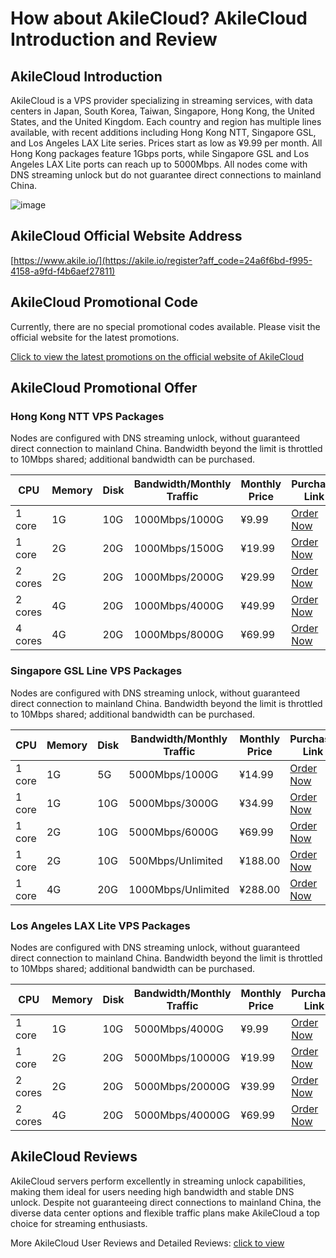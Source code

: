 # How about AkileCloud? AkileCloud Introduction and Review

## AkileCloud Introduction
AkileCloud is a VPS provider specializing in streaming services, with data centers in Japan, South Korea, Taiwan, Singapore, Hong Kong, the United States, and the United Kingdom. Each country and region has multiple lines available, with recent additions including Hong Kong NTT, Singapore GSL, and Los Angeles LAX Lite series. Prices start as low as ¥9.99 per month. All Hong Kong packages feature 1Gbps ports, while Singapore GSL and Los Angeles LAX Lite ports can reach up to 5000Mbps. All nodes come with DNS streaming unlock but do not guarantee direct connections to mainland China.

![image](https://github.com/jaforislero/AkileCloud/assets/169740890/952fb0af-813a-41ed-bee4-e2ae2871de2d)

## AkileCloud Official Website Address
[https://www.akile.io/](https://akile.io/register?aff_code=24a6f6bd-f995-4158-a9fd-f4b6aef27811)

## AkileCloud Promotional Code
Currently, there are no special promotional codes available. Please visit the official website for the latest promotions.

[Click to view the latest promotions on the official website of AkileCloud](https://akile.io/register?aff_code=24a6f6bd-f995-4158-a9fd-f4b6aef27811)

## AkileCloud Promotional Offer

### Hong Kong NTT VPS Packages
Nodes are configured with DNS streaming unlock, without guaranteed direct connection to mainland China. Bandwidth beyond the limit is throttled to 10Mbps shared; additional bandwidth can be purchased.

| CPU  | Memory | Disk  | Bandwidth/Monthly Traffic | Monthly Price | Purchase Link                                                                                                                        |
|------|--------|-------|---------------------------|---------------|-------------------------------------------------------------------------------------------------------------------------------------|
| 1 core  | 1G     | 10G   | 1000Mbps/1000G           | ¥9.99         | [Order Now](https://akile.io/shop/server?type=traffic&areaId=3&nodeId=100&planId=605&aff_code=24a6f6bd-f995-4158-a9fd-f4b6aef27811) |
| 1 core  | 2G     | 20G   | 1000Mbps/1500G           | ¥19.99        | [Order Now](https://akile.io/shop/server?type=traffic&areaId=3&nodeId=100&planId=605&aff_code=24a6f6bd-f995-4158-a9fd-f4b6aef27811) |
| 2 cores | 2G     | 20G   | 1000Mbps/2000G           | ¥29.99        | [Order Now](https://akile.io/shop/server?type=traffic&areaId=3&nodeId=100&planId=605&aff_code=24a6f6bd-f995-4158-a9fd-f4b6aef27811) |
| 2 cores | 4G     | 20G   | 1000Mbps/4000G           | ¥49.99        | [Order Now](https://akile.io/shop/server?type=traffic&areaId=3&nodeId=100&planId=605&aff_code=24a6f6bd-f995-4158-a9fd-f4b6aef27811) |
| 4 cores | 4G     | 20G   | 1000Mbps/8000G           | ¥69.99        | [Order Now](https://akile.io/shop/server?type=traffic&areaId=3&nodeId=100&planId=605&aff_code=24a6f6bd-f995-4158-a9fd-f4b6aef27811) |

### Singapore GSL Line VPS Packages
Nodes are configured with DNS streaming unlock, without guaranteed direct connection to mainland China. Bandwidth beyond the limit is throttled to 10Mbps shared; additional bandwidth can be purchased.

| CPU  | Memory | Disk  | Bandwidth/Monthly Traffic | Monthly Price | Purchase Link                                                                                                                        |
|------|--------|-------|---------------------------|---------------|-------------------------------------------------------------------------------------------------------------------------------------|
| 1 core  | 1G     | 5G    | 5000Mbps/1000G           | ¥14.99        | [Order Now](https://akile.io/shop/server?type=traffic&areaId=7&nodeId=98&planId=600&aff_code=24a6f6bd-f995-4158-a9fd-f4b6aef27811) |
| 1 core  | 1G     | 10G   | 5000Mbps/3000G           | ¥34.99        | [Order Now](https://akile.io/shop/server?type=traffic&areaId=7&nodeId=98&planId=600&aff_code=24a6f6bd-f995-4158-a9fd-f4b6aef27811) |
| 1 core  | 2G     | 10G   | 5000Mbps/6000G           | ¥69.99        | [Order Now](https://akile.io/shop/server?type=traffic&areaId=7&nodeId=98&planId=600&aff_code=24a6f6bd-f995-4158-a9fd-f4b6aef27811) |
| 1 core  | 2G     | 10G   | 500Mbps/Unlimited        | ¥188.00       | [Order Now](https://akile.io/shop/server?type=traffic&areaId=7&nodeId=98&planId=600&aff_code=24a6f6bd-f995-4158-a9fd-f4b6aef27811) |
| 1 core  | 4G     | 20G   | 1000Mbps/Unlimited       | ¥288.00       | [Order Now](https://akile.io/shop/server?type=traffic&areaId=7&nodeId=98&planId=600&aff_code=24a6f6bd-f995-4158-a9fd-f4b6aef27811) |

### Los Angeles LAX Lite VPS Packages
Nodes are configured with DNS streaming unlock, without guaranteed direct connection to mainland China. Bandwidth beyond the limit is throttled to 10Mbps shared; additional bandwidth can be purchased.

| CPU  | Memory | Disk  | Bandwidth/Monthly Traffic | Monthly Price | Purchase Link                                                                                                                        |
|------|--------|-------|---------------------------|---------------|-------------------------------------------------------------------------------------------------------------------------------------|
| 1 core  | 1G     | 10G   | 5000Mbps/4000G           | ¥9.99         | [Order Now](https://akile.io/shop/server?type=traffic&areaId=2&nodeId=99&planId=603&aff_code=24a6f6bd-f995-4158-a9fd-f4b6aef27811) |
| 1 core  | 2G     | 20G   | 5000Mbps/10000G          | ¥19.99        | [Order Now](https://akile.io/shop/server?type=traffic&areaId=2&nodeId=99&planId=603&aff_code=24a6f6bd-f995-4158-a9fd-f4b6aef27811) |
| 2 cores | 2G     | 20G   | 5000Mbps/20000G          | ¥39.99        | [Order Now](https://akile.io/shop/server?type=traffic&areaId=2&nodeId=99&planId=603&aff_code=24a6f6bd-f995-4158-a9fd-f4b6aef27811) |
| 2 cores | 4G     | 20G   | 5000Mbps/40000G          | ¥69.99        | [Order Now](https://akile.io/shop/server?type=traffic&areaId=2&nodeId=99&planId=603&aff_code=24a6f6bd-f995-4158-a9fd-f4b6aef27811) |

## AkileCloud Reviews
AkileCloud servers perform excellently in streaming unlock capabilities, making them ideal for users needing high bandwidth and stable DNS unlock. Despite not guaranteeing direct connections to mainland China, the diverse data center options and flexible traffic plans make AkileCloud a top choice for streaming enthusiasts.

More AkileCloud User Reviews and Detailed Reviews: [click to view](https://akile.io/register?aff_code=24a6f6bd-f995-4158-a9fd-f4b6aef27811)

